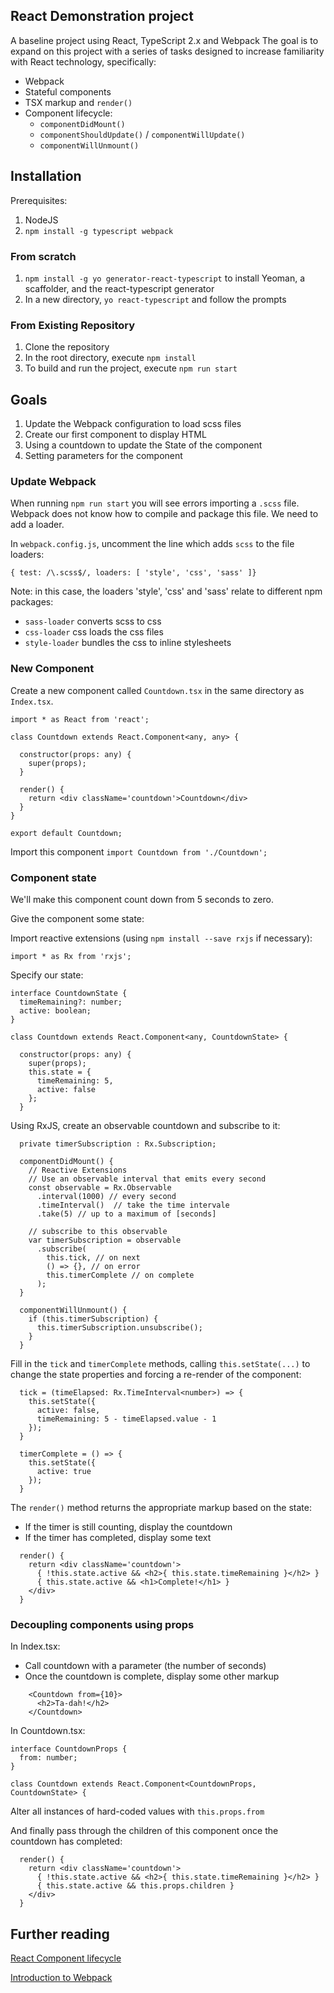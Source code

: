 ## React Demonstration project

A baseline project using React, TypeScript 2.x and Webpack
The goal is to expand on this project with a series of tasks designed to increase familiarity with React technology, specifically:

* Webpack
* Stateful components
* TSX markup and `render()`
* Component lifecycle:
  * `componentDidMount()`
  * `componentShouldUpdate()` / `componentWillUpdate()`
  * `componentWillUnmount()`

## Installation

Prerequisites:

1. NodeJS
2. `npm install -g typescript webpack`

### From scratch

1. `npm install -g yo generator-react-typescript` to install Yeoman, a scaffolder, and the react-typescript generator
2. In a new directory, `yo react-typescript` and follow the prompts

### From Existing Repository

1. Clone the repository
2. In the root directory, execute `npm install`
3. To build and run the project, execute `npm run start`

## Goals

1. Update the Webpack configuration to load scss files
2. Create our first component to display HTML
3. Using a countdown to update the State of the component
4. Setting parameters for the component

### Update Webpack

When running `npm run start` you will see errors importing a `.scss` file.
Webpack does not know how to compile and package this file. We need to add a loader.

In `webpack.config.js`, uncomment the line which adds `scss` to the file loaders:

```
{ test: /\.scss$/, loaders: [ 'style', 'css', 'sass' ]}
```

Note: in this case, the loaders 'style', 'css' and 'sass' relate to different
npm packages:
* `sass-loader` converts scss to css
* `css-loader` css loads the css files
* `style-loader` bundles the css to inline stylesheets

### New Component

Create a new component called `Countdown.tsx` in the same directory as `Index.tsx`.

```
import * as React from 'react';

class Countdown extends React.Component<any, any> {

  constructor(props: any) {
    super(props);
  }

  render() {
    return <div className='countdown'>Countdown</div>
  }
}

export default Countdown;
```

Import this component `import Countdown from './Countdown';`

### Component state

We'll make this component count down from 5 seconds to zero.

Give the component some state:

Import reactive extensions (using `npm install --save rxjs` if necessary):

```
import * as Rx from 'rxjs';
```

Specify our state:

```
interface CountdownState {
  timeRemaining?: number;
  active: boolean;
}
```

```
class Countdown extends React.Component<any, CountdownState> {

  constructor(props: any) {
    super(props);
    this.state = {
      timeRemaining: 5,
      active: false
    };
  }
```

Using RxJS, create an observable countdown and subscribe to it:
```
  private timerSubscription : Rx.Subscription;

  componentDidMount() {
    // Reactive Extensions
    // Use an observable interval that emits every second
    const observable = Rx.Observable
      .interval(1000) // every second
      .timeInterval()  // take the time intervale
      .take(5) // up to a maximum of [seconds]

    // subscribe to this observable
    var timerSubscription = observable
      .subscribe(
        this.tick, // on next
        () => {}, // on error
        this.timerComplete // on complete
      );
  }

  componentWillUnmount() {
    if (this.timerSubscription) {
      this.timerSubscription.unsubscribe();
    }
  }
```

Fill in the `tick` and `timerComplete` methods, calling `this.setState(...)` to change the state properties and forcing a re-render of the component:

```
  tick = (timeElapsed: Rx.TimeInterval<number>) => {
    this.setState({
      active: false,
      timeRemaining: 5 - timeElapsed.value - 1
    });
  }

  timerComplete = () => {
    this.setState({
      active: true
    });
  }
```

The `render()` method returns the appropriate markup based on the state:

* If the timer is still counting, display the countdown
* If the timer has completed, display some text

```
  render() {
    return <div className='countdown'>
      { !this.state.active && <h2>{ this.state.timeRemaining }</h2> }
      { this.state.active && <h1>Complete!</h1> }
    </div>
  }
```

### Decoupling components using props

In Index.tsx:

* Call countdown with a parameter (the number of seconds)
* Once the countdown is complete, display some other markup

```
    <Countdown from={10}>
      <h2>Ta-dah!</h2>
    </Countdown>
```

In Countdown.tsx:

```
interface CountdownProps {
  from: number;
}

class Countdown extends React.Component<CountdownProps, CountdownState> {
```

Alter all instances of hard-coded values with `this.props.from`

And finally pass through the children of this component once the countdown has completed:

```
  render() {
    return <div className='countdown'>
      { !this.state.active && <h2>{ this.state.timeRemaining }</h2> }
      { this.state.active && this.props.children }
    </div>
  }
```

## Further reading

[React Component lifecycle](https://facebook.github.io/react/docs/react-component.html)

[Introduction to Webpack](https://webpack.js.org/concepts/)